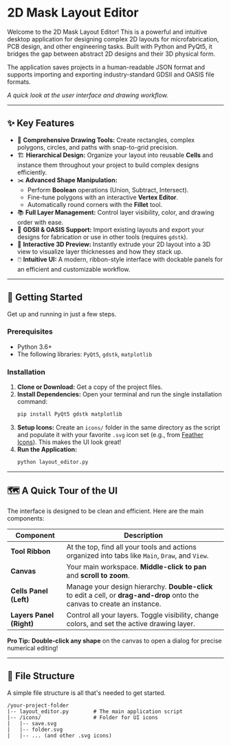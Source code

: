 # 2D Mask Layout Editor

  

Welcome to the 2D Mask Layout Editor\! This is a powerful and intuitive desktop application for designing complex 2D layouts for microfabrication, PCB design, and other engineering tasks. Built with Python and PyQt5, it bridges the gap between abstract 2D designs and their 3D physical form.

The application saves projects in a human-readable JSON format and supports importing and exporting industry-standard GDSII and OASIS file formats.

*A quick look at the user interface and drawing workflow.*

-----

## ✨ Key Features

  * 🎨 **Comprehensive Drawing Tools:** Create rectangles, complex polygons, circles, and paths with snap-to-grid precision.
  * 🏗️ **Hierarchical Design:** Organize your layout into reusable **Cells** and instance them throughout your project to build complex designs efficiently.
  * ✂️ **Advanced Shape Manipulation:**
      * Perform **Boolean** operations (Union, Subtract, Intersect).
      * Fine-tune polygons with an interactive **Vertex Editor**.
      * Automatically round corners with the **Fillet** tool.
  * 📚 **Full Layer Management:** Control layer visibility, color, and drawing order with ease.
  * 🔄 **GDSII & OASIS Support:** Import existing layouts and export your designs for fabrication or use in other tools (requires `gdstk`).
  * 🧊 **Interactive 3D Preview:** Instantly extrude your 2D layout into a 3D view to visualize layer thicknesses and how they stack up.
  * 🖱️ **Intuitive UI:** A modern, ribbon-style interface with dockable panels for an efficient and customizable workflow.

-----

## 🚀 Getting Started

Get up and running in just a few steps.

### Prerequisites

  * Python 3.6+
  * The following libraries: `PyQt5`, `gdstk`, `matplotlib`

### Installation

1.  **Clone or Download:** Get a copy of the project files.
2.  **Install Dependencies:** Open your terminal and run the single installation command:
    ```bash
    pip install PyQt5 gdstk matplotlib
    ```
3.  **Setup Icons:** Create an `icons/` folder in the same directory as the script and populate it with your favorite `.svg` icon set (e.g., from [Feather Icons](https://feathericons.com/)). This makes the UI look great\!
4.  **Run the Application:**
    ```bash
    python layout_editor.py
    ```

-----

## 🗺️ A Quick Tour of the UI

The interface is designed to be clean and efficient. Here are the main components:

| Component | Description |
|---|---|
| **Tool Ribbon** | At the top, find all your tools and actions organized into tabs like `Main`, `Draw`, and `View`. |
| **Canvas** | Your main workspace. **Middle-click to pan** and **scroll to zoom**. |
| **Cells Panel (Left)** | Manage your design hierarchy. **Double-click** to edit a cell, or **drag-and-drop** onto the canvas to create an instance. |
| **Layers Panel (Right)**| Control all your layers. Toggle visibility, change colors, and set the active drawing layer. |

**Pro Tip:** **Double-click any shape** on the canvas to open a dialog for precise numerical editing\!

-----

## 📂 File Structure

A simple file structure is all that's needed to get started.

```text
/your-project-folder
|-- layout_editor.py        # The main application script
|-- /icons/                 # Folder for UI icons
|   |-- save.svg
|   |-- folder.svg
|   |-- ... (and other .svg icons)
```
